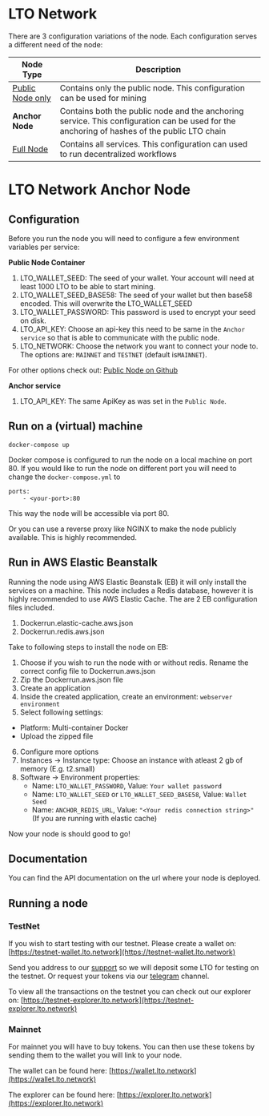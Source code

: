 # LTO Network

There are 3 configuration variations of the node. Each configuration serves a different need of the node:

Node Type             |Description
----------------------|-----------
[Public Node only]    |Contains only the public node. This configuration can be used for mining 
**Anchor Node**       |Contains both the public node and the anchoring service. This configuration can be used for the anchoring of hashes of the public LTO chain 
[Full Node]           |Contains all services. This configuration can used to run decentralized workflows

[Public Node only]: https://github.com/ltonetwork/lto-public-node
[Full Node]: https://github.com/ltonetwork/lto-full-node

# LTO Network Anchor Node

## Configuration

Before you run the node you will need to configure a few environment variables per service:

**Public Node Container**
1. LTO_WALLET_SEED: The seed of your wallet. Your account will need at least 1000 LTO to be able to start mining.
2. LTO_WALLET_SEED_BASE58: The seed of your wallet but then base58 encoded. This will overwrite the LTO_WALLET_SEED
3. LTO_WALLET_PASSWORD: This password is used to encrypt your seed on disk.
4. LTO_API_KEY: Choose an api-key this need to be same in the `Anchor service` so that is able to communicate with the public node.
5. LTO_NETWORK: Choose the network you want to connect your node to. The options are: `MAINNET` and `TESTNET` (default is`MAINNET`).

For other options check out: [Public Node on Github](https://github.com/legalthings/docker-public-node)

**Anchor service**
1. LTO_API_KEY: The same ApiKey as was set in the `Public Node`. 

## Run on a (virtual) machine

```
docker-compose up
```
    
Docker compose is configured to run the node on a local machine on port 80. If you would like to run the node on different
port you will need to change the `docker-compose.yml` to

```
ports:
    - <your-port>:80
```

This way the node will be accessible via port 80.

Or you can use a reverse proxy like NGINX to make the node publicly available. This is highly recommended. 

## Run in AWS Elastic Beanstalk
Running the node using AWS Elastic Beanstalk (EB) it will only install the services on a machine. This node includes a
Redis database, however it is highly recommended to use AWS Elastic Cache. The are 2 EB configuration files included. 

1. Dockerrun.elastic-cache.aws.json
2. Dockerrun.redis.aws.json

Take to following steps to install the node on EB:

1. Choose if you wish to run the node with or without redis. Rename the correct config file to Dockerrun.aws.json
2. Zip the Dockerrun.aws.json file
3. Create an application
4. Inside the created application, create an environment: `webserver environment`
5. Select following settings:
  - Platform: Multi-container Docker
  - Upload the zipped file
6. Configure more options
7. Instances -> Instance type: Choose an instance with atleast 2 gb of memory (E.g. t2.small)
6. Software -> Environment properties:
    - Name: `LTO_WALLET_PASSWORD`, Value: `Your wallet password`
    - Name: `LTO_WALLET_SEED` or `LTO_WALLET_SEED_BASE58`, Value: `Wallet Seed`
    - Name: `ANCHOR_REDIS_URL`, Value: `"<Your redis connection string>"` (If you are running with elastic cache)

Now your node is should good to go!

## Documentation

You can find the API documentation on the url where your node is deployed.

## Running a node

### TestNet
 
If you wish to start testing with our testnet. Please create a wallet on: [https://testnet-wallet.lto.network](https://testnet-wallet.lto.network)
 
Send you address to our [support](mailto:support@legalthings.io) so we will deposit some LTO for testing on the testnet. Or request your tokens via our [telegram](https://t.me/joinchat/AJWQTUDKtDlsuGHVFb40eQ) channel.
 
To view all the transactions on the testnet you can check out our explorer on: [https://testnet-explorer.lto.network](https://testnet-explorer.lto.network)
 
### Mainnet
 
For mainnet you will have to buy tokens. You can then use these tokens by sending them to the wallet you will link to your node.
 
The wallet can be found here: [https://wallet.lto.network](https://wallet.lto.network)
 
The explorer can be found here: [https://explorer.lto.network](https://explorer.lto.network)

